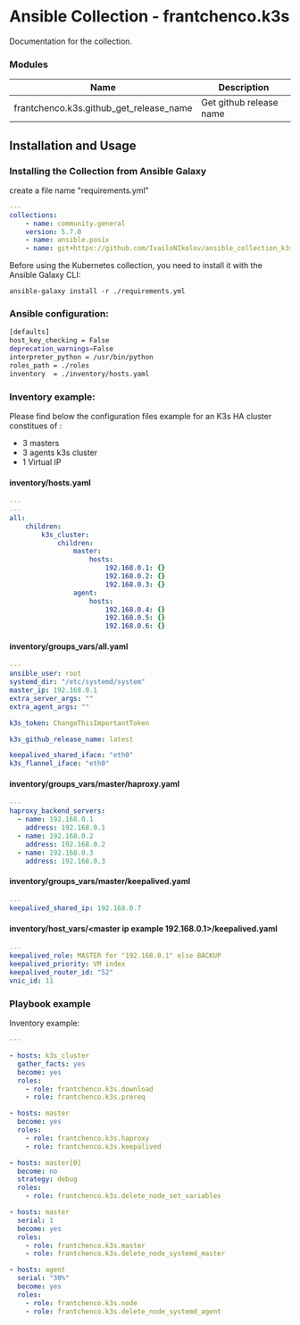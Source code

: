# Ansible Collection - frantchenco.k3s

Documentation for the collection.

### Modules


Name | Description
--- | ---
frantchenco.k3s.github_get_release_name|Get github release name

## Installation and Usage

### Installing the Collection from Ansible Galaxy

create a file name "requirements.yml"
```yaml
---
collections:
    - name: community.general
    version: 5.7.0
    - name: ansible.posix
    - name: git+https://github.com/IvailoNIkolov/ansible_collection_k3s.git,master
```

Before using the Kubernetes collection, you need to install it with the Ansible Galaxy CLI:

    ansible-galaxy install -r ./requirements.yml

### Ansible configuration:

```bash
[defaults]
host_key_checking = False
deprecation_warnings=False
interpreter_python = /usr/bin/python
roles_path = ./roles
inventory  = ./inventory/hosts.yaml
```

### Inventory example:

Please find below the configuration files example for an K3s HA cluster constitues of :
* 3 masters
* 3 agents k3s cluster
* 1 Virtual IP

#### inventory/hosts.yaml
```yaml
---
---
all:
    children:
        k3s_cluster:
            children:
                master:
                    hosts:
                        192.168.0.1: {}
                        192.168.0.2: {}
                        192.168.0.3: {}
                agent:
                    hosts:
                        192.168.0.4: {}
                        192.168.0.5: {}
                        192.168.0.6: {}

```

#### inventory/groups_vars/all.yaml
```yaml
---
ansible_user: root
systemd_dir: "/etc/systemd/system"
master_ip: 192.168.0.1
extra_server_args: ""
extra_agent_args: ""

k3s_token: ChangeThisImportantToken

k3s_github_release_name: latest

keepalived_shared_iface: "eth0"
k3s_flannel_iface: "eth0"
```

#### inventory/groups_vars/master/haproxy.yaml
```yaml
---
haproxy_backend_servers:
  - name: 192.168.0.1
    address: 192.168.0.1
  - name: 192.168.0.2
    address: 192.168.0.2
  - name: 192.168.0.3
    address: 192.168.0.3
```

#### inventory/groups_vars/master/keepalived.yaml
```yaml
---
keepalived_shared_ip: 192.168.0.7
```

#### inventory/host_vars/<master ip example 192.168.0.1>/keepalived.yaml
```yaml
---
keepalived_role: MASTER for "192.168.0.1" else BACKUP
keepalived_priority: VM index
keepalived_router_id: "52"
vnic_id: 11

```

### Playbook example

Inventory example:


```yaml
---

- hosts: k3s_cluster
  gather_facts: yes
  become: yes
  roles:
    - role: frantchenco.k3s.download
    - role: frantchenco.k3s.prereq

- hosts: master
  become: yes
  roles:
    - role: frantchenco.k3s.haproxy
    - role: frantchenco.k3s.keepalived

- hosts: master[0]
  become: no
  strategy: debug
  roles:
    - role: frantchenco.k3s.delete_node_set_variables

- hosts: master
  serial: 1
  become: yes
  roles:
    - role: frantchenco.k3s.master
    - role: frantchenco.k3s.delete_node_systemd_master

- hosts: agent
  serial: "30%"
  become: yes
  roles:
    - role: frantchenco.k3s.node
    - role: frantchenco.k3s.delete_node_systemd_agent
```